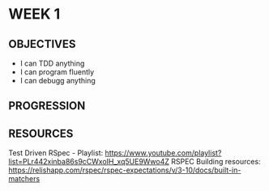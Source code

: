 # WEEK 1

## OBJECTIVES
 - I can TDD anything
 - I can program fluently
 - I can debugg anything

## PROGRESSION

## RESOURCES
  Test Driven RSpec - Playlist: https://www.youtube.com/playlist?list=PLr442xinba86s9cCWxoIH_xq5UE9Wwo4Z
  RSPEC Building resources: https://relishapp.com/rspec/rspec-expectations/v/3-10/docs/built-in-matchers
  